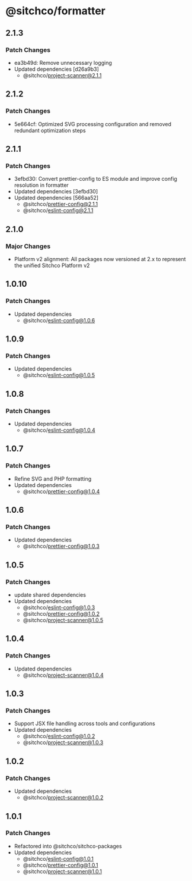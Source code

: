 # @sitchco/formatter

## 2.1.3

### Patch Changes

- ea3b49d: Remove unnecessary logging
- Updated dependencies [d26a9b3]
  - @sitchco/project-scanner@2.1.1

## 2.1.2

### Patch Changes

- 5e664cf: Optimized SVG processing configuration and removed redundant optimization steps

## 2.1.1

### Patch Changes

- 3efbd30: Convert prettier-config to ES module and improve config resolution in formatter
- Updated dependencies [3efbd30]
- Updated dependencies [566aa52]
  - @sitchco/prettier-config@2.1.1
  - @sitchco/eslint-config@2.1.1

## 2.1.0

### Major Changes

- Platform v2 alignment: All packages now versioned at 2.x to represent the unified Sitchco Platform v2

## 1.0.10

### Patch Changes

- Updated dependencies
  - @sitchco/eslint-config@1.0.6

## 1.0.9

### Patch Changes

- Updated dependencies
  - @sitchco/eslint-config@1.0.5

## 1.0.8

### Patch Changes

- Updated dependencies
  - @sitchco/eslint-config@1.0.4

## 1.0.7

### Patch Changes

- Refine SVG and PHP formatting
- Updated dependencies
  - @sitchco/prettier-config@1.0.4

## 1.0.6

### Patch Changes

- Updated dependencies
  - @sitchco/prettier-config@1.0.3

## 1.0.5

### Patch Changes

- update shared dependencies
- Updated dependencies
  - @sitchco/eslint-config@1.0.3
  - @sitchco/prettier-config@1.0.2
  - @sitchco/project-scanner@1.0.5

## 1.0.4

### Patch Changes

- Updated dependencies
  - @sitchco/project-scanner@1.0.4

## 1.0.3

### Patch Changes

- Support JSX file handling across tools and configurations
- Updated dependencies
  - @sitchco/eslint-config@1.0.2
  - @sitchco/project-scanner@1.0.3

## 1.0.2

### Patch Changes

- Updated dependencies
  - @sitchco/project-scanner@1.0.2

## 1.0.1

### Patch Changes

- Refactored into @sitchco/sitchco-packages
- Updated dependencies
  - @sitchco/eslint-config@1.0.1
  - @sitchco/prettier-config@1.0.1
  - @sitchco/project-scanner@1.0.1
